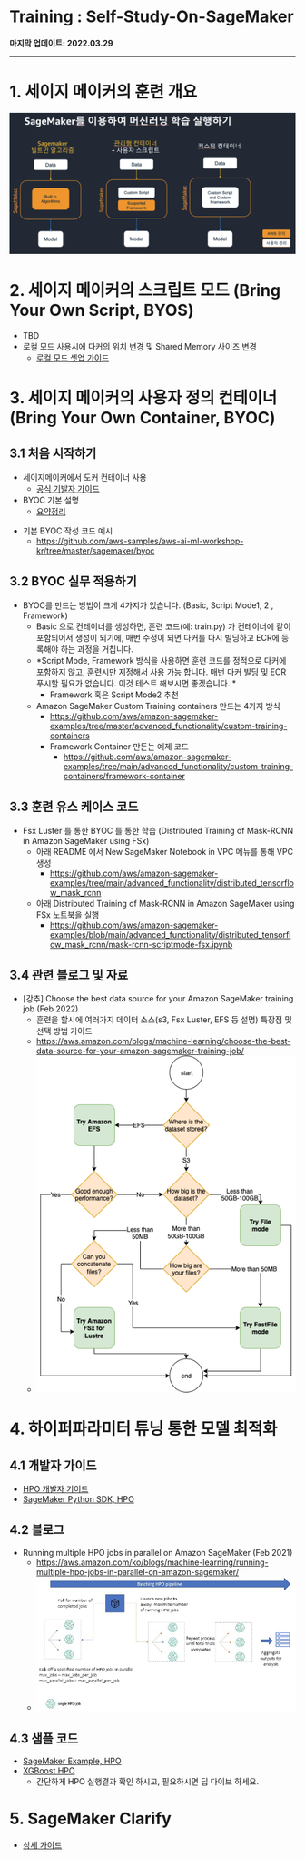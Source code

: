 # Training : Self-Study-On-SageMaker

**마지막 업데이트: 2022.03.29**


---

# 1. 세이지 메이커의 훈련 개요
![SM-Training-Methods.png](img/SM-Training-Methods.png)



# 2. 세이지 메이커의 스크립트 모드 (Bring Your Own Script, BYOS)
- TBD
- 로컬 모드 사용시에 다커의 위치 변경 및 Shared Memory 사이즈 변경
    - [로컬 모드 셋업 가이드](../workaround/sagemaker_classic_nb_localmode-shm_error.md)

# 3. 세이지 메이커의 사용자 정의 컨테이너 (Bring Your Own Container, BYOC)

## 3.1 처음 시작하기
- 세이지메이커에서 도커 컨테이너 사용
    - [공식 기발자 가이드](https://docs.aws.amazon.com/ko_kr/sagemaker/latest/dg/docker-containers.html)
- BYOC 기본 설명
    - [요약정리](https://github.com/gonsoomoon-ml/churn-prediction-workshop2/tree/master/BYOC)
* 기본 BYOC 작성 코드 예시
    * https://github.com/aws-samples/aws-ai-ml-workshop-kr/tree/master/sagemaker/byoc


## 3.2 BYOC 실무 적용하기

* BYOC를 만드는 방법이 크게 4가지가 있습니다. (Basic, Script Mode1, 2 , Framework)
    * Basic 으로 컨테이너를 생성하면, 훈련 코드(예: train.py) 가 컨테이너에 같이 포함되어서 생성이 되기에, 매번 수정이 되면 다커를 다시 빌딩하고 ECR에 등록해야 하는 과정을 거칩니다.
    * *Script Mode, Framework 방식을 사용하면 훈련 코드를 정적으로 다커에 포함하지 않고, 훈련시만 지정해서 사용 가능 합니다. 매번 다커 빌딩 및 ECR 푸시할 필요가 없습니다. 이것 테스트 해보시면 좋겠습니다. *
        * Framework 혹은 Script Mode2 추천
    * Amazon SageMaker Custom Training containers 만드는 4가지 방식
        * https://github.com/aws/amazon-sagemaker-examples/tree/master/advanced_functionality/custom-training-containers
        * Framework Container 만든는 예제 코드
            * https://github.com/aws/amazon-sagemaker-examples/tree/main/advanced_functionality/custom-training-containers/framework-container


## 3.3 훈련 유스 케이스 코드
* Fsx Luster 를 통한 BYOC 를 통한 학습 (Distributed Training of Mask-RCNN in Amazon SageMaker using FSx)
    - 아래 README 에서 New SageMaker Notebook in VPC 메뉴를 통해 VPC 생성
        - https://github.com/aws/amazon-sagemaker-examples/tree/main/advanced_functionality/distributed_tensorflow_mask_rcnn
    - 아래 Distributed Training of Mask-RCNN in Amazon SageMaker using FSx 노트북을 실행
        - https://github.com/aws/amazon-sagemaker-examples/blob/main/advanced_functionality/distributed_tensorflow_mask_rcnn/mask-rcnn-scriptmode-fsx.ipynb

## 3.4 관련 블로그 및 자료
* [강추] Choose the best data source for your Amazon SageMaker training job (Feb 2022)
    - 훈련을 할시에 여러가지 데이터 소스(s3, Fsx Luster, EFS 등 설명) 특장점 및 선택 방법 가이드
    - https://aws.amazon.com/blogs/machine-learning/choose-the-best-data-source-for-your-amazon-sagemaker-training-job/
    - ![ML-2979-image003.png](img/ML-2979-image003.png)


# 4. 하이퍼파라미터 튜닝 통한 모델 최적화
## 4.1 개발자 가이드
- [HPO 개발자 기이드](https://docs.aws.amazon.com/ko_kr/sagemaker/latest/dg/automatic-model-tuning-how-it-works.html)
- [SageMaker Python SDK, HPO](https://sagemaker.readthedocs.io/en/stable/api/training/tuner.html)

## 4.2 블로그
- Running multiple HPO jobs in parallel on Amazon SageMaker (Feb 2021)
    - https://aws.amazon.com/ko/blogs/machine-learning/running-multiple-hpo-jobs-in-parallel-on-amazon-sagemaker/
    - ![Batching-HPO-Pipeline.jpg](img/Batching-HPO-Pipeline.jpg)

## 4.3 샘플 코드    
- [SageMaker Example, HPO](https://github.com/aws/amazon-sagemaker-examples/tree/main/hyperparameter_tuning)
- [XGBoost HPO](https://github.com/gonsoomoon-ml/SageMaker-Pipelines-Step-By-Step/blob/main/phase01/3.1.HPO-Pipeline.ipynb)
    - 간단하게 HPO 실행결과 확인 하시고, 필요하시면 딥 다이브 하세요.

# 5. SageMaker Clarify
- [상세 가이드](SMClarify.md)
